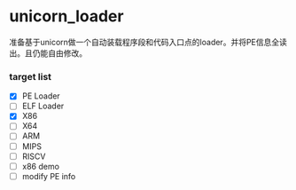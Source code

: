 # unicorn_loader
准备基于unicorn做一个自动装载程序段和代码入口点的loader。并将PE信息全读出。且仍能自由修改。

### target list
- [x] PE Loader
- [ ] ELF Loader
- [x] X86
- [ ] X64
- [ ] ARM
- [ ] MIPS
- [ ] RISCV
- [ ] x86 demo
- [ ] modify PE info